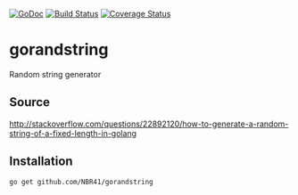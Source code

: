 [![GoDoc](https://godoc.org/github.com/NBR41/gorandstring?status.svg)](https://godoc.org/github.com/NBR41/gorandstring)
[![Build Status](https://travis-ci.org/NBR41/gorandstring.svg?branch=master)](https://travis-ci.org/NBR41/gorandstring)
[![Coverage Status](http://codecov.io/gh/NBR41/gorandstring/branch/master/graph/badge.svg)](http://codecov.io/gh/NBR41/gorandstring)

# gorandstring
Random string generator

## Source

http://stackoverflow.com/questions/22892120/how-to-generate-a-random-string-of-a-fixed-length-in-golang

## Installation

```bash
go get github.com/NBR41/gorandstring
```
